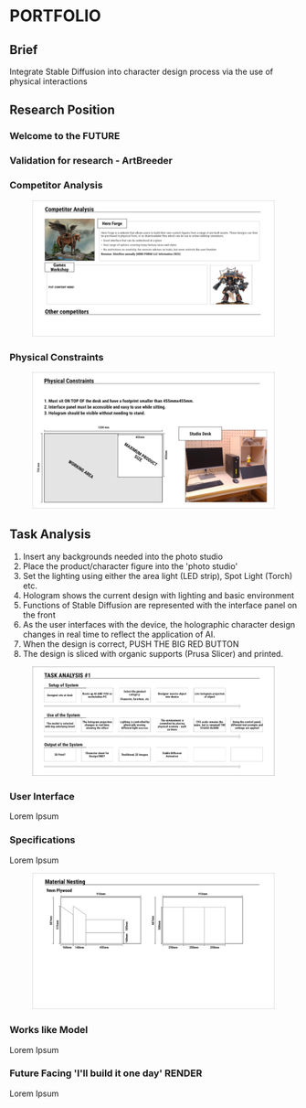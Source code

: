 # PORTFOLIO

## Brief

Integrate Stable Diffusion into character design process via the use of physical interactions

## Research Position

### Welcome to the FUTURE

### Validation for research - ArtBreeder





### Competitor Analysis

<figure><img src="../.gitbook/assets/Competitor Analysis.png" alt=""><figcaption></figcaption></figure>

### Physical Constraints

<figure><img src="../.gitbook/assets/Physical Constraints.png" alt=""><figcaption></figcaption></figure>

## Task Analysis

1. Insert any backgrounds needed into the photo studio
2. Place the product/character figure into the 'photo studio'
3. Set the lighting using either the area light (LED strip), Spot Light (Torch) etc.
4. Hologram shows the current design with lighting and basic environment
5. Functions of Stable Diffusion are represented with the interface panel on the front
6. As the user interfaces with the device, the holographic character design changes in real time to reflect the application of AI.&#x20;
7. When the design is correct, PUSH THE BIG RED BUTTON
8. The design is sliced with organic supports (Prusa Slicer) and printed.&#x20;

<figure><img src="../.gitbook/assets/Task Analysis 1.png" alt=""><figcaption></figcaption></figure>

### User Interface

Lorem Ipsum

### Specifications

Lorem Ipsum

<figure><img src="../.gitbook/assets/Plywood Material Nesting.png" alt=""><figcaption></figcaption></figure>

### Works like Model

Lorem Ipsum

### Future Facing 'I'll build it one day' RENDER

Lorem Ipsum



